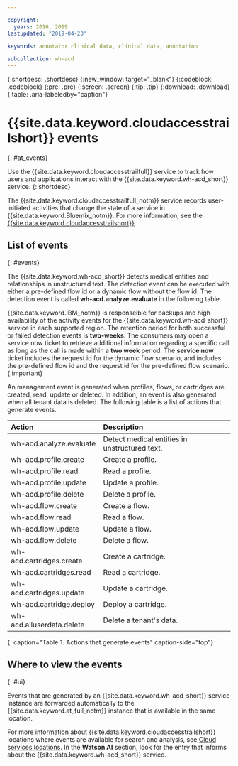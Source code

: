 ```yaml
---

copyright:
  years: 2016, 2019
lastupdated: "2019-04-23"

keywords: annotator clinical data, clinical data, annotation

subcollection: wh-acd
---
```


{:shortdesc: .shortdesc}
{:new_window: target="_blank"}
{:codeblock: .codeblock}
{:pre: .pre}
{:screen: .screen}
{:tip: .tip}
{:download: .download}
{:table: .aria-labeledby="caption"}

<!-- Name your file `at-events.md` and include it in the Reference nav group in your toc file. -->

# {{site.data.keyword.cloudaccesstrailshort}} events
{: #at_events}

Use the {{site.data.keyword.cloudaccesstrailfull}} service to track how users and applications interact with the {{site.data.keyword.wh-acd_short}} service.
{: shortdesc}

The {{site.data.keyword.cloudaccesstrailfull_notm}} service records user-initiated activities that change the state of a service in {{site.data.keyword.Bluemix_notm}}. For more information, see the [{{site.data.keyword.cloudaccesstrailshort}}](https://cloud.ibm.com/docs/activity-tracker?topic=logdnaat-getting-started).

<!-- You can create different sections to group events by area. -->

## List of events
{: #events}

<!-- Make sure you introduce the table with a detailed description that immediately precedes it. For example, see https://cloud.ibm.com/docs/services/cloud-activity-tracker/services?topic=cloud-activity-tracker-cf. -->
The {{site.data.keyword.wh-acd_short}} detects medical entities and relationships in unstructured text. The detection event can be executed with either a pre-defined flow id or a dynamic flow without the flow id. The detection event is called **wh-acd.analyze.evaluate** in the following table. 

{{site.data.keyword.IBM_notm}} is responseible for backups and high availability of the activity events for the {{site.data.keyword.wh-acd_short}} service in each supported region. The retention period for both successful or failed detection events is **two-weeks**. The consumers may open a service now ticket to retrieve additional information regarding a specific call as long as the call is made within a **two week** period. The **service now** ticket includes the request id for the dynamic flow scenario, and includes the pre-defined flow id and the request id for the pre-defined flow scenario.
{:important}


An management event is generated when profiles, flows, or cartridges are created, read, update or deleted. In addition, an event is also generated when all tenant data is deleted. The following table is a list of actions that generate events.






| Action | Description |
|:-----------------|:-----------------|
| wh-acd.analyze.evaluate | Detect medical entities in unstructured text. | 
| wh-acd.profile.create | Create a profile. |
| wh-acd.profile.read   | Read   a profile. |
| wh-acd.profile.update | Update a profile. |
| wh-acd.profile.delete | Delete a profile. |
| wh-acd.flow.create | Create a flow. |
| wh-acd.flow.read   | Read   a flow. | 
| wh-acd.flow.update | Update a flow. |
| wh-acd.flow.delete | Delete a flow. |
| wh-acd.cartridges.create | Create a cartridge. | 
| wh-acd.cartridges.read   | Read   a cartridge. | 
| wh-acd.cartridges.update | Update a cartridge. |
| wh-acd.cartridge.deploy | Deploy a cartridge. |
| wh-acd.alluserdata.delete | Delete a tenant's data. |
{: caption="Table 1. Actions that generate events" caption-side="top"}

## Where to view the events
{: #ui}

Events that are generated by an {{site.data.keyword.wh-acd_short}} service instance are forwarded automatically to the {{site.data.keyword.at_full_notm}} instance that is available in the same location.

For more information about {{site.data.keyword.cloudaccesstrailshort}} locations where events are available for search and analysis, see [Cloud services locations](/docs/activity-tracker?topic=activity-tracker-cloud_services_locations#cloud_services_locations_watson_ai). In the **Watson AI** section, look for the entry that informs about the {{site.data.keyword.wh-acd_short}} service.
